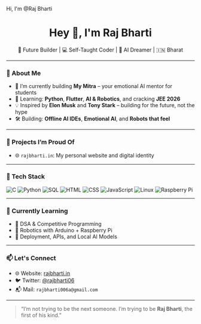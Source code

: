 Hi, I'm @Raj Bharti

 
 
<h1 align="center">Hey 👋, I'm Raj Bharti</h1>
<p align="center">
  🚀 Future Builder | 💻 Self-Taught Coder | 🧠 AI Dreamer | 🇮🇳 Bharat
</p>

---

### 🧠 About Me
- 🔭 I’m currently building **My Mitra** – your emotional AI mentor for students
- 🌱 Learning: **Python**, **Flutter**, **AI & Robotics**, and cracking **JEE 2026**
- 💡 Inspired by **Elon Musk** and **Tony Stark** – building for the future, not the hype
- 🛠️ Building: **Offline AI IDEs**, **Emotional AI**, and **Robots that feel**

---

### 💼 Projects I’m Proud Of
 
- 🌐 `rajbharti.in`: My personal website and digital identity

---

### 🚀 Tech Stack
![C](https://img.shields.io/badge/-C-000?style=flat&logo=c)
![Python](https://img.shields.io/badge/-Python-000?style=flat&logo=python)
![SQL](https://img.shields.io/badge/-SQL-000?style=flat&logo=mysql)
![HTML](https://img.shields.io/badge/-HTML-000?style=flat&logo=html5)
![CSS](https://img.shields.io/badge/-CSS-000?style=flat&logo=css3)
![JavaScript](https://img.shields.io/badge/-JavaScript-000?style=flat&logo=javascript)
![Linux](https://img.shields.io/badge/-Linux-000?style=flat&logo=linux)
![Raspberry Pi](https://img.shields.io/badge/-Raspberry%20Pi-000?style=flat&logo=raspberrypi)

---

### 🌱 Currently Learning
- 🔹 DSA & Competitive Programming
- 🔹 Robotics with Arduino + Raspberry Pi
- 🔹 Deployment, APIs, and Local AI Models

---

### 📫 Let's Connect
- 🌐 Website: [rajbharti.in](https://rajbharti.in)
- 🐦 Twitter: [@rajbharti06](https://twitter.com/rajbharti06)
- 📬 Mail: `rajbharti006a@gmail.com`

---

> “I’m not trying to be the next someone. I’m trying to be **Raj Bharti**, the first of his kind.”  
 

